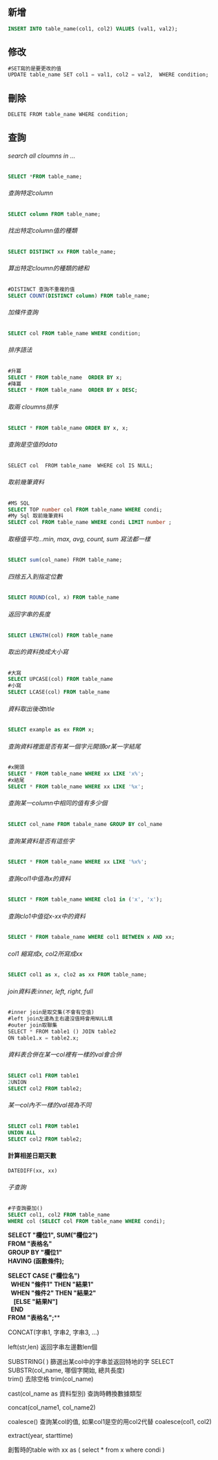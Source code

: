 ## 新增

```SQL
INSERT INTO table_name(col1, col2) VALUES (val1, val2);
```

## 修改
```SQL
#SET寫的是要更改的值
UPDATE table_name SET col1 = val1, col2 = val2,  WHERE condition;
```

## 刪除
```SQL
DELETE FROM table_name WHERE condition;
```

## 查詢

###### search all cloumns in ...
```SQL
SELECT *FROM table_name;
```

###### 查詢特定column
```SQL
SELECT column FROM table_name;
```

###### 找出特定column值的種類
```SQL
SELECT DISTINCT xx FROM table_name;
```

###### 算出特定cloumn的種類的總和
```SQL
#DISTINCT 查詢不重複的值
SELECT COUNT(DISTINCT column) FROM table_name;
```

###### 加條件查詢
```SQL
SELECT col FROM table_name WHERE condition;
```

###### 排序語法 
```SQL
#升冪
SELECT * FROM table_name  ORDER BY x;
#降冪
SELECT * FROM table_name  ORDER BY x DESC;
```

###### 取兩 cloumns排序
```SQL
SELECT * FROM table_name ORDER BY x, x;
```

###### 查詢是空值的data
```SQL
SELECT col  FROM table_name  WHERE col IS NULL;
```

###### 取前幾筆資料
```SQL
#MS SQL
SELECT TOP number col FROM table_name WHERE condi;
#My Sql 取前幾筆資料
SELECT col FROM table_name WHERE condi LIMIT number ;
```

###### 取極值平均...min, max, avg, count, sum 寫法都一樣
```SQL
SELECT sum(col_name) FROM table_name;
```

###### 四捨五入到指定位數
```SQL
SELECT ROUND(col, x) FROM table_name
```

###### 返回字串的長度
```SQL
SELECT LENGTH(col) FROM table_name
```

###### 取出的資料換成大小寫
```SQL
#大寫
SELECT UPCASE(col) FROM table_name
#小寫
SELECT LCASE(col) FROM table_name
```


###### 資料取出後改title
```SQL 
SELECT example as ex FROM x; 
```

###### 查詢資料裡面是否有某一個字元開頭or某一字結尾
```SQL
#x開頭
SELECT * FROM table_name WHERE xx LIKE 'x%';
#x結尾
SELECT * FROM table_name WHERE xx LIKE '%x';
```

###### 查詢某一column中相同的值有多少個
```SQL
SELECT col_name FROM tabale_name GROUP BY col_name
```

###### 查詢某資料是否有這些字
```SQL
SELECT * FROM table_name WHERE xx LIKE '%x%';
```

###### 查詢col1中值為x的資料
```SQL
SELECT * FROM table_name WHERE clo1 in ('x', 'x');
```

###### 查詢clo1中值從x-xx中的資料
```SQL
SELECT * FROM tabale_name WHERE col1 BETWEEN x AND xx;
```

###### col1 縮寫成x, col2所寫成xx
```SQL
SELECT col1 as x, clo2 as xx FROM table_name;
```

###### join資料表:inner, left, right, full
```SQL
#inner join是取交集(不會有空值)
#left join左邊為主右邊沒值時會用NULL填
#outer join取聯集
SELECT * FROM table1 () JOIN table2 
ON table1.x = table2.x;
```

###### 資料表合併在某一col裡有一樣的val會合併
```SQL
SELECT col1 FROM table1 
2UNION 
SELECT col2 FROM table2;
```

###### 某一col內不一樣的val視為不同
```SQL
SELECT col1 FROM table1
UNION ALL 
SELECT col2 FROM table2;
```
#### 計算相差日期天數
```SQL
DATEDIFF(xx, xx)
```
###### 子查詢
```SQL
#子查詢要加()
SELECT col1, col2 FROM table_name 
WHERE col (SELECT col FROM table_name WHERE condi);
```

**SELECT "欄位1", SUM("欄位2")  
FROM "表格名"  
GROUP BY "欄位1"  
HAVING (函數條件);**

**SELECT CASE ("欄位名")  
  WHEN "條件1" THEN "結果1"  
  WHEN "條件2" THEN "結果2"  
 
  [ELSE "結果N"]  
  END  
FROM "表格名";****

CONCAT(字串1, 字串2, 字串3, ...)

left(str,len)
返回字串左邊數len個

SUBSTRING( )
篩選出某col中的字串並返回特地的字
SELECT SUBSTR(col_name, 哪個字開始, 總共長度)  
trim()
去除空格
trim(col_name)

cast(col_name as 資料型別)
查詢時轉換數據類型

concat(col_name1, col_name2)

coalesce()
查詢某col的值, 如果col1是空的用col2代替
coalesce(col1, col2)

extract(year, starttime)

創暫時的table
with xx as  (
select  * from x 
where condi
)